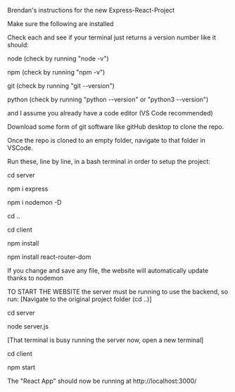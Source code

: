 Brendan's instructions for the new Express-React-Project

Make sure the following are installed

Check each and see if your terminal just returns a version number like it should:

node    (check by running "node -v")

npm     (check by running "npm -v")

git     (check by running "git --version")

python  (check by running "python --version" or "python3 --version")

and I assume you already have a code editor (VS Code recommended)

Download some form of git software like gitHub desktop to clone the repo.

Once the repo is cloned to an empty folder, navigate to that folder in VSCode.


Run these, line by line, in a bash terminal in order to setup the project:

cd server

npm i express

npm i nodemon -D


cd ..

cd client

npm install

npm install react-router-dom



If you change and save any file, the website will automatically update thanks to nodemon




TO START THE WEBSITE the server must be running to use the backend, so run:
[Navigate to the original project folder (cd ..)]

cd server

node server.js

[That terminal is busy running the server now, open a new terminal]

cd client

npm start



The "React App" should now be running at http://localhost:3000/